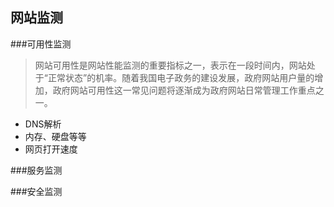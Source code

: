 网站监测
---

###可用性监测

> 网站可用性是网站性能监测的重要指标之一，表示在一段时间内，网站处于“正常状态”的机率。随着我国电子政务的建设发展，政府网站用户量的增加，政府网站可用性这一常见问题将逐渐成为政府网站日常管理工作重点之一。

 - DNS解析
 - 内存、硬盘等等
 - 网页打开速度

###服务监测

###安全监测
